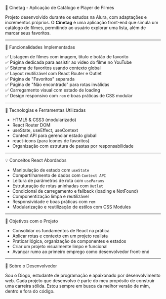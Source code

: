 🧩 Cinetag - Aplicação de Catálogo e Player de Filmes

Projeto desenvolvido durante os estudos na Alura, com adaptações e incrementos próprios. O **Cinetag** é uma aplicação front-end que simula um catálogo de filmes, permitindo ao usuário explorar uma lista, além de marcar seus favoritos.

---

🔧 Funcionalidades Implementadas

✅ Listagem de filmes com imagem, título e botão de favorito  
✅ Página dedicada para assistir ao vídeo do filme no YouTube  
✅ Sistema de favoritos usando contexto global  
✅ Layout reutilizável com React Router e Outlet  
✅ Página de "Favoritos" separada  
✅ Página de "Não encontrado" para rotas inválidas  
✅ Carregamento visual com estado de loading  
✅ Design responsivo com `rem` e boas práticas de CSS modular

---

🧪 Tecnologias e Ferramentas Utilizadas

- HTML5 & CSS3 (modularizado)
- React Router DOM
- useState, useEffect, useContext
- Context API para gerenciar estado global
- react-icons (para ícones de favoritos)
- Organização com estrutura de pastas por responsabilidade

---

💡 Conceitos React Abordados

- Manipulação de estado com `useState`
- Compartilhamento de dados com `Context API`
- Leitura de parâmetros de rota com `useParams`
- Estruturação de rotas aninhadas com `Outlet`
- Condicional de carregamento e fallback (loading e NotFound)
- Componentização limpa e reutilizável
- Responsividade e boas práticas com `rem`
- Modularização e reutilização de estilos com CSS Modules

---

🎯 Objetivos com o Projeto

- Consolidar os fundamentos de React na prática
- Aplicar rotas e contexto em um projeto realista
- Praticar lógica, organização de componentes e estados
- Criar um projeto visualmente limpo e funcional
- Avançar rumo ao primeiro emprego como desenvolvedor front-end

---

🧔 Sobre o Desenvolvedor

Sou o Diogo, estudante de programação e apaixonado por desenvolvimento web. Cada projeto que desenvolvo é parte do meu propósito de construir uma carreira sólida. Estou sempre em busca da melhor versão de mim, dentro e fora do código.
